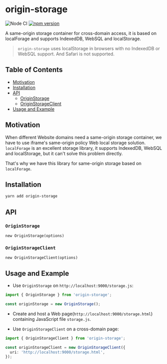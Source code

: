 # origin-storage

![Node CI](https://github.com/unadlib/origin-storage/workflows/Node%20CI/badge.svg)
[![npm version](https://badge.fury.io/js/origin-storage.svg)](http://badge.fury.io/js/origin-storage)

A same-origin storage container for cross-domain access, it is based on localForage and supports IndexedDB, WebSQL and localStorage.

> `origin-storage` uses localStorage in browsers with no IndexedDB or WebSQL support. And Safari is not supported.

## Table of Contents

- [Motivation](#motivation)
- [Installation](#installation)
- [API](#api)
  - [OriginStorage](#originstorage)
  - [OriginStorageClient](#originstorageclient)
- [Usage and Example](#usage-and-example)

## Motivation

When different Website domains need a same-origin storage container, we have to use iframe's same-origin policy Web local storage solution. `localForage` is an excellent storage library, it supports IndexedDB, WebSQL and localStorage, but it can't solve this problem directly.

That's why we have this library for same-origin storage based on `localForage`.

## Installation

```sh
yarn add origin-storage
```

## API

### `OriginStorage`

`new OriginStorage(options)`

### `OriginStorageClient`

`new OriginStorageClient(options)`

## Usage and Example

- Use `OriginStorage` on `http://localhost:9000/storage.js`:

```ts
import { OriginStorage } from 'origin-storage';

const originStorage = new OriginStorage();
```

- Create and host a Web page(`http://localhost:9000/storage.html`) containing JavaScript file `storage.js`.

- Use `OriginStorageClient` on a cross-domain page:

```ts
import { OriginStorageClient } from 'origin-storage';

const originStorageClient = new OriginStorageClient({
  uri: 'http://localhost:9000/storage.html',
});
```
